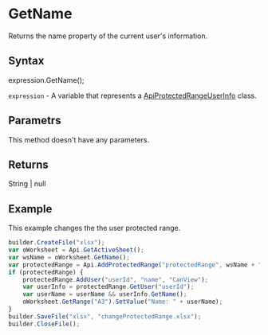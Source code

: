 # GetName

Returns the name property of the current user's information.

## Syntax

expression.GetName();

`expression` - A variable that represents a [ApiProtectedRangeUserInfo](../ApiProtectedRangeUserInfo.md) class.

## Parametrs

This method doesn't have any parameters.

## Returns

String &#124; null


## Example

This example changes the the user protected range.

```javascript
builder.CreateFile("xlsx");
var oWorksheet = Api.GetActiveSheet();
var wsName = oWorksheet.GetName();
var protectedRange = Api.AddProtectedRange("protectedRange", wsName + "!$A$1:$B$1");
if (protectedRange) {
	protectedRange.AddUser("userId", "name", "CanView");
    var userInfo = protectedRange.GetUser("userId");
    var userName = userName && userInfo.GetName();
    oWorksheet.GetRange("A3").SetValue("Name: " + userName);
}
builder.SaveFile("xlsx", "changeProtectedRange.xlsx");
builder.CloseFile();
```